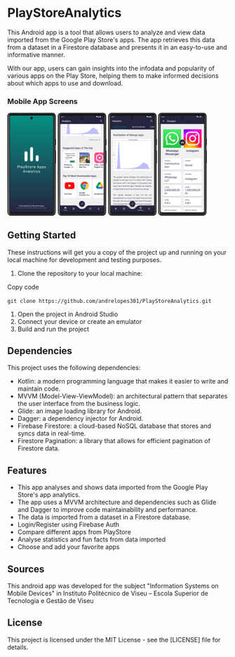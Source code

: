 # PlayStoreAnalytics

This Android app is a tool that allows users to analyze and view data imported from the Google Play Store's apps. The app retrieves this data from a dataset in a Firestore database and presents it in an easy-to-use and informative manner. 

With our app, users can gain insights into the infodata and popularity of various apps on the Play Store, helping them to make informed decisions about which apps to use and download. 

### Mobile App Screens 
<p>
  <img src="https://github.com/andrelopes301/PlayStoreAnalytics/blob/main/PlayStoreAnalytics%20-%20Mobile%20App/splash.png" width="22%" >
  <img src="https://github.com/andrelopes301/PlayStoreAnalytics/blob/main/PlayStoreAnalytics%20-%20Mobile%20App/home.png" width="22%" >
  <img src="https://github.com/andrelopes301/PlayStoreAnalytics/blob/main/PlayStoreAnalytics%20-%20Mobile%20App/statisticsView.png" width="22%" >
  <img src="https://github.com/andrelopes301/PlayStoreAnalytics/blob/main/PlayStoreAnalytics%20-%20Mobile%20App/compareScreen.png" width="22%" >
 </p>

## Getting Started

These instructions will get you a copy of the project up and running on your local machine for development and testing purposes.

1.  Clone the repository to your local machine:

Copy code

`git clone https://github.com/andrelopes301/PlayStoreAnalytics.git`

1.  Open the project in Android Studio
2.  Connect your device or create an emulator
3.  Build and run the project

## Dependencies

This project uses the following dependencies:

-  Kotlin: a modern programming language that makes it easier to write and maintain code.
-  MVVM (Model-View-ViewModel): an architectural pattern that separates the user interface from the business logic.
-  Glide: an image loading library for Android.
-  Dagger: a dependency injector for Android.
-  Firebase Firestore: a cloud-based NoSQL database that stores and syncs data in real-time.
-  Firestore Pagination: a library that allows for efficient pagination of Firestore data.

## Features

-  This app analyses and shows data imported from the Google Play Store's app analytics.
-  The app uses a MVVM architecture and dependencies such as Glide and Dagger to improve code maintainability and performance.
-  The data is imported from a dataset in a Firestore database.
-  Login/Register using Firebase Auth
-  Compare different apps from PlayStore
-  Analyse statistics and fun facts from data imported
-  Choose and add your favorite apps

## Sources
This android app was developed for the subject "Information Systems on Mobile Devices" in Instituto Politécnico de Viseu – Escola Superior de Tecnologia e Gestão de Viseu

## License

This project is licensed under the MIT License - see the [LICENSE] file for details.

